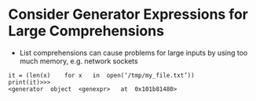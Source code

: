 # Consider	Generator	Expressions	for	Large Comprehensions

* List	comprehensions	can	cause	problems	for	large	inputs	by	using	too	much memory, e.g. network sockets


```
it = (len(x)	for	x	in	open(‘/tmp/my_file.txt’))
print(it)>>>
<generator	object	<genexpr>	at	0x101b81480>
```